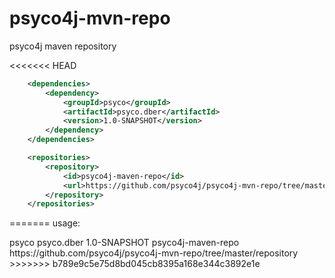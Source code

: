 # psyco4j-mvn-repo

psyco4j  maven repository

<<<<<<< HEAD


``` xml
	<dependencies>
        <dependency>
            <groupId>psyco</groupId>
            <artifactId>psyco.dber</artifactId>
            <version>1.0-SNAPSHOT</version>
        </dependency>
    </dependencies>

    <repositories>
        <repository>
            <id>psyco4j-maven-repo</id>
            <url>https://github.com/psyco4j/psyco4j-mvn-repo/tree/master/repository</url>
        </repository>
    </repositories>
```

=======
usage:

  <dependency>
      <groupId>psyco</groupId>
      <artifactId>psyco.dber</artifactId>
      <version>1.0-SNAPSHOT</version>
  </dependency>

  <repositories>
      <repository>
          <id>psyco4j-maven-repo</id>
          <url>https://github.com/psyco4j/psyco4j-mvn-repo/tree/master/repository</url>
      </repository>
  </repositories>
>>>>>>> b789e9c5e75d8bd045cb8395a168e344c3892e1e
